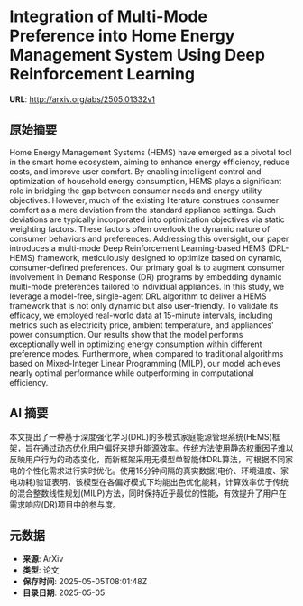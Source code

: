 # Integration of Multi-Mode Preference into Home Energy Management System Using Deep Reinforcement Learning

**URL**: http://arxiv.org/abs/2505.01332v1

## 原始摘要

Home Energy Management Systems (HEMS) have emerged as a pivotal tool in the
smart home ecosystem, aiming to enhance energy efficiency, reduce costs, and
improve user comfort. By enabling intelligent control and optimization of
household energy consumption, HEMS plays a significant role in bridging the gap
between consumer needs and energy utility objectives. However, much of the
existing literature construes consumer comfort as a mere deviation from the
standard appliance settings. Such deviations are typically incorporated into
optimization objectives via static weighting factors. These factors often
overlook the dynamic nature of consumer behaviors and preferences. Addressing
this oversight, our paper introduces a multi-mode Deep Reinforcement
Learning-based HEMS (DRL-HEMS) framework, meticulously designed to optimize
based on dynamic, consumer-defined preferences. Our primary goal is to augment
consumer involvement in Demand Response (DR) programs by embedding dynamic
multi-mode preferences tailored to individual appliances. In this study, we
leverage a model-free, single-agent DRL algorithm to deliver a HEMS framework
that is not only dynamic but also user-friendly. To validate its efficacy, we
employed real-world data at 15-minute intervals, including metrics such as
electricity price, ambient temperature, and appliances' power consumption. Our
results show that the model performs exceptionally well in optimizing energy
consumption within different preference modes. Furthermore, when compared to
traditional algorithms based on Mixed-Integer Linear Programming (MILP), our
model achieves nearly optimal performance while outperforming in computational
efficiency.


## AI 摘要

本文提出了一种基于深度强化学习(DRL)的多模式家庭能源管理系统(HEMS)框架，旨在通过动态优化用户偏好来提升能源效率。传统方法使用静态权重因子难以反映用户行为的动态变化，而新框架采用无模型单智能体DRL算法，可根据不同家电的个性化需求进行实时优化。使用15分钟间隔的真实数据(电价、环境温度、家电功耗)验证表明，该模型在各偏好模式下均能出色优化能耗，计算效率优于传统的混合整数线性规划(MILP)方法，同时保持近乎最优的性能，有效提升了用户在需求响应(DR)项目中的参与度。

## 元数据

- **来源**: ArXiv
- **类型**: 论文
- **保存时间**: 2025-05-05T08:01:48Z
- **目录日期**: 2025-05-05
